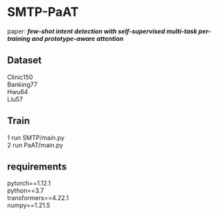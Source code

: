 # SMTP-PaAT
paper: **_few-shot intent detection with self-supervised multi-task per-training and prototype-aware attention_**

## Dataset
Clinic150 <br/> Banking77 <br/> Hwu64 <br/> Liu57

## Train
1 run SMTP/main.py  <br/>
2 run PaAT/main.py

## requirements
pytorch==1.12.1 <br/>
python==3.7 <br/>
transformers==4.22.1 <br/>
numpy==1.21.5 <br/>
